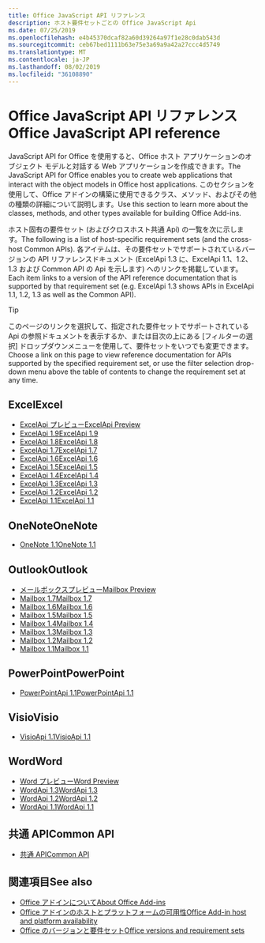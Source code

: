 ```yaml
---
title: Office JavaScript API リファレンス
description: ホスト要件セットごとの Office JavaScript Api
ms.date: 07/25/2019
ms.openlocfilehash: e4b45370dcaf82a60d39264a97f1e28c0dab543d
ms.sourcegitcommit: ceb67bed1111b63e75e3a69a9a42a27ccc4d5749
ms.translationtype: MT
ms.contentlocale: ja-JP
ms.lasthandoff: 08/02/2019
ms.locfileid: "36108890"
---
```

# <a name="office-javascript-api-reference"></a><span data-ttu-id="8c295-103">Office JavaScript API リファレンス</span><span class="sxs-lookup"><span data-stu-id="8c295-103">Office JavaScript API reference</span></span>

<span data-ttu-id="8c295-104">JavaScript API for Office を使用すると、Office ホスト アプリケーションのオブジェクト モデルと対話する Web アプリケーションを作成できます。</span><span class="sxs-lookup"><span data-stu-id="8c295-104">The JavaScript API for Office enables you to create web applications that interact with the object models in Office host applications.</span></span> <span data-ttu-id="8c295-105">このセクションを使用して、Office アドインの構築に使用できるクラス、メソッド、およびその他の種類の詳細について説明します。</span><span class="sxs-lookup"><span data-stu-id="8c295-105">Use this section to learn more about the classes, methods, and other types available for building Office Add-ins.</span></span>

<span data-ttu-id="8c295-106">ホスト固有の要件セット (およびクロスホスト共通 Api) の一覧を次に示します。</span><span class="sxs-lookup"><span data-stu-id="8c295-106">The following is a list of host-specific requirement sets (and the cross-host Common APIs).</span></span> <span data-ttu-id="8c295-107">各アイテムは、その要件セットでサポートされているバージョンの API リファレンスドキュメント (ExcelApi 1.3 に、ExcelApi 1.1、1.2、1.3 および Common API の Api を示します) へのリンクを掲載しています。</span><span class="sxs-lookup"><span data-stu-id="8c295-107">Each item links to a version of the API reference documentation that is supported by that requirement set (e.g. ExcelApi 1.3 shows APIs in ExcelApi 1.1, 1.2, 1.3 as well as the Common API).</span></span>

> [!TIP]
> <span data-ttu-id="8c295-108">このページのリンクを選択して、指定された要件セットでサポートされている Api の参照ドキュメントを表示するか、または目次の上にある [フィルターの選択] ドロップダウンメニューを使用して、要件セットをいつでも変更できます。</span><span class="sxs-lookup"><span data-stu-id="8c295-108">Choose a link on this page to view reference documentation for APIs supported by the specified requirement set, or use the filter selection drop-down menu above the table of contents to change the requirement set at any time.</span></span>

## <a name="excel"></a><span data-ttu-id="8c295-109">Excel</span><span class="sxs-lookup"><span data-stu-id="8c295-109">Excel</span></span>

- [<span data-ttu-id="8c295-110">ExcelApi プレビュー</span><span class="sxs-lookup"><span data-stu-id="8c295-110">ExcelApi Preview</span></span>](/javascript/api/excel?view=excel-js-preview)
- [<span data-ttu-id="8c295-111">ExcelApi 1.9</span><span class="sxs-lookup"><span data-stu-id="8c295-111">ExcelApi 1.9</span></span>](/javascript/api/excel?view=excel-js-1.9)
- [<span data-ttu-id="8c295-112">ExcelApi 1.8</span><span class="sxs-lookup"><span data-stu-id="8c295-112">ExcelApi 1.8</span></span>](/javascript/api/excel?view=excel-js-1.8)
- [<span data-ttu-id="8c295-113">ExcelApi 1.7</span><span class="sxs-lookup"><span data-stu-id="8c295-113">ExcelApi 1.7</span></span>](/javascript/api/excel?view=excel-js-1.7)
- [<span data-ttu-id="8c295-114">ExcelApi 1.6</span><span class="sxs-lookup"><span data-stu-id="8c295-114">ExcelApi 1.6</span></span>](/javascript/api/excel?view=excel-js-1.6)
- [<span data-ttu-id="8c295-115">ExcelApi 1.5</span><span class="sxs-lookup"><span data-stu-id="8c295-115">ExcelApi 1.5</span></span>](/javascript/api/excel?view=excel-js-1.5)
- [<span data-ttu-id="8c295-116">ExcelApi 1.4</span><span class="sxs-lookup"><span data-stu-id="8c295-116">ExcelApi 1.4</span></span>](/javascript/api/excel?view=excel-js-1.4)
- [<span data-ttu-id="8c295-117">ExcelApi 1.3</span><span class="sxs-lookup"><span data-stu-id="8c295-117">ExcelApi 1.3</span></span>](/javascript/api/excel?view=excel-js-1.3)
- [<span data-ttu-id="8c295-118">ExcelApi 1.2</span><span class="sxs-lookup"><span data-stu-id="8c295-118">ExcelApi 1.2</span></span>](/javascript/api/excel?view=excel-js-1.2)
- [<span data-ttu-id="8c295-119">ExcelApi 1.1</span><span class="sxs-lookup"><span data-stu-id="8c295-119">ExcelApi 1.1</span></span>](/javascript/api/excel?view=excel-js-1.1)

## <a name="onenote"></a><span data-ttu-id="8c295-120">OneNote</span><span class="sxs-lookup"><span data-stu-id="8c295-120">OneNote</span></span>

- [<span data-ttu-id="8c295-121">OneNote 1.1</span><span class="sxs-lookup"><span data-stu-id="8c295-121">OneNote 1.1</span></span>](/javascript/api/onenote?view=onenote-js-1.1)

## <a name="outlook"></a><span data-ttu-id="8c295-122">Outlook</span><span class="sxs-lookup"><span data-stu-id="8c295-122">Outlook</span></span>

- [<span data-ttu-id="8c295-123">メールボックスプレビュー</span><span class="sxs-lookup"><span data-stu-id="8c295-123">Mailbox Preview</span></span>](/javascript/api/outlook?view=outlook-js-preview)
- [<span data-ttu-id="8c295-124">Mailbox 1.7</span><span class="sxs-lookup"><span data-stu-id="8c295-124">Mailbox 1.7</span></span>](/javascript/api/outlook?view=outlook-js-1.7)
- [<span data-ttu-id="8c295-125">Mailbox 1.6</span><span class="sxs-lookup"><span data-stu-id="8c295-125">Mailbox 1.6</span></span>](/javascript/api/outlook?view=outlook-js-1.6)
- [<span data-ttu-id="8c295-126">Mailbox 1.5</span><span class="sxs-lookup"><span data-stu-id="8c295-126">Mailbox 1.5</span></span>](/javascript/api/outlook?view=outlook-js-1.5)
- [<span data-ttu-id="8c295-127">Mailbox 1.4</span><span class="sxs-lookup"><span data-stu-id="8c295-127">Mailbox 1.4</span></span>](/javascript/api/outlook?view=outlook-js-1.4)
- [<span data-ttu-id="8c295-128">Mailbox 1.3</span><span class="sxs-lookup"><span data-stu-id="8c295-128">Mailbox 1.3</span></span>](/javascript/api/outlook?view=outlook-js-1.3)
- [<span data-ttu-id="8c295-129">Mailbox 1.2</span><span class="sxs-lookup"><span data-stu-id="8c295-129">Mailbox 1.2</span></span>](/javascript/api/outlook?view=outlook-js-1.2)
- [<span data-ttu-id="8c295-130">Mailbox 1.1</span><span class="sxs-lookup"><span data-stu-id="8c295-130">Mailbox 1.1</span></span>](/javascript/api/outlook?view=outlook-js-1.1)

## <a name="powerpoint"></a><span data-ttu-id="8c295-131">PowerPoint</span><span class="sxs-lookup"><span data-stu-id="8c295-131">PowerPoint</span></span>

- [<span data-ttu-id="8c295-132">PowerPointApi 1.1</span><span class="sxs-lookup"><span data-stu-id="8c295-132">PowerPointApi 1.1</span></span>](/javascript/api/powerpoint?view=powerpoint-js-1.1)

## <a name="visio"></a><span data-ttu-id="8c295-133">Visio</span><span class="sxs-lookup"><span data-stu-id="8c295-133">Visio</span></span>

- [<span data-ttu-id="8c295-134">VisioApi 1.1</span><span class="sxs-lookup"><span data-stu-id="8c295-134">VisioApi 1.1</span></span>](/javascript/api/visio?view=visio-js-1.1)

## <a name="word"></a><span data-ttu-id="8c295-135">Word</span><span class="sxs-lookup"><span data-stu-id="8c295-135">Word</span></span>

- [<span data-ttu-id="8c295-136">Word プレビュー</span><span class="sxs-lookup"><span data-stu-id="8c295-136">Word Preview</span></span>](/javascript/api/word?view=word-js-preview)
- [<span data-ttu-id="8c295-137">WordApi 1.3</span><span class="sxs-lookup"><span data-stu-id="8c295-137">WordApi 1.3</span></span>](/javascript/api/word?view=word-js-1.3)
- [<span data-ttu-id="8c295-138">WordApi 1.2</span><span class="sxs-lookup"><span data-stu-id="8c295-138">WordApi 1.2</span></span>](/javascript/api/word?view=word-js-1.2)
- [<span data-ttu-id="8c295-139">WordApi 1.1</span><span class="sxs-lookup"><span data-stu-id="8c295-139">WordApi 1.1</span></span>](/javascript/api/word?view=word-js-1.1)

## <a name="common-api"></a><span data-ttu-id="8c295-140">共通 API</span><span class="sxs-lookup"><span data-stu-id="8c295-140">Common API</span></span>

- [<span data-ttu-id="8c295-141">共通 API</span><span class="sxs-lookup"><span data-stu-id="8c295-141">Common API</span></span>](/javascript/api/office?view=common-js)

## <a name="see-also"></a><span data-ttu-id="8c295-142">関連項目</span><span class="sxs-lookup"><span data-stu-id="8c295-142">See also</span></span>

- [<span data-ttu-id="8c295-143">Office アドインについて</span><span class="sxs-lookup"><span data-stu-id="8c295-143">About Office Add-ins</span></span>](/office/dev/add-ins/overview)
- [<span data-ttu-id="8c295-144">Office アドインのホストとプラットフォームの可用性</span><span class="sxs-lookup"><span data-stu-id="8c295-144">Office Add-in host and platform availability</span></span>](/office/dev/add-ins/overview/office-add-in-availability)
- [<span data-ttu-id="8c295-145">Office のバージョンと要件セット</span><span class="sxs-lookup"><span data-stu-id="8c295-145">Office versions and requirement sets</span></span>](/office/dev/add-ins/develop/office-versions-and-requirement-sets)
